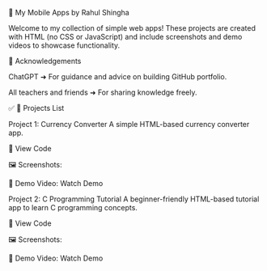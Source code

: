 🌟 My Mobile Apps by Rahul Shingha

Welcome to my collection of simple web apps!
These projects are created with HTML (no CSS or JavaScript) and include screenshots and demo videos to showcase functionality.

🙏 Acknowledgements

ChatGPT ➜ For guidance and advice on building GitHub portfolio.

All teachers and friends ➜ For sharing knowledge freely.

✅ 📌 Projects List

Project 1: Currency Converter
A simple HTML-based currency converter app.

📄 View Code

🖼 Screenshots:




🎥 Demo Video: Watch Demo

Project 2: C Programming Tutorial
A beginner-friendly HTML-based tutorial app to learn C programming concepts.

📄 View Code

🖼 Screenshots:




🎥 Demo Video: Watch Demo
